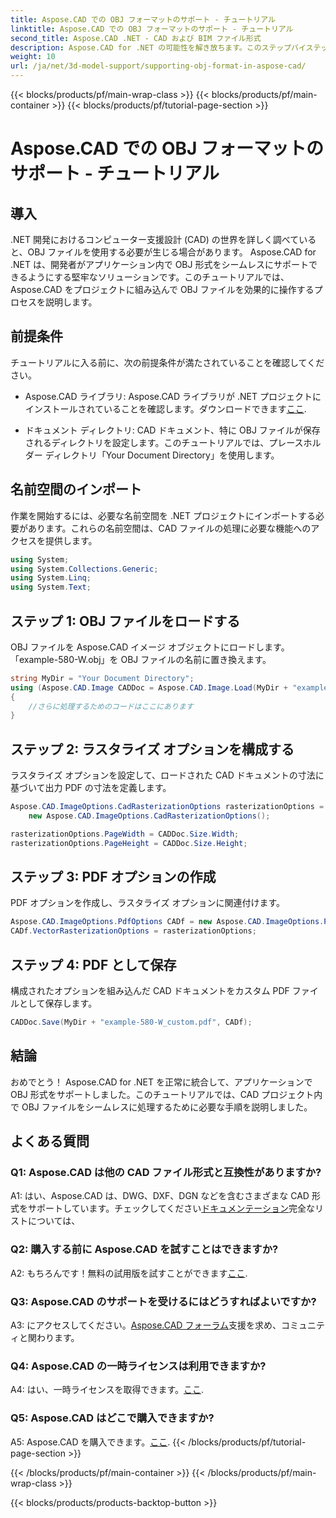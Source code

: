```yaml
---
title: Aspose.CAD での OBJ フォーマットのサポート - チュートリアル
linktitle: Aspose.CAD での OBJ フォーマットのサポート - チュートリアル
second_title: Aspose.CAD .NET - CAD および BIM ファイル形式
description: Aspose.CAD for .NET の可能性を解き放ちます。このステップバイステップのチュートリアルで、CAD アプリケーションで OBJ 形式をシームレスにサポートする方法を学びましょう。
weight: 10
url: /ja/net/3d-model-support/supporting-obj-format-in-aspose-cad/
---
```


{{< blocks/products/pf/main-wrap-class >}}
{{< blocks/products/pf/main-container >}}
{{< blocks/products/pf/tutorial-page-section >}}

# Aspose.CAD での OBJ フォーマットのサポート - チュートリアル

## 導入

.NET 開発におけるコンピューター支援設計 (CAD) の世界を詳しく調べていると、OBJ ファイルを使用する必要が生じる場合があります。 Aspose.CAD for .NET は、開発者がアプリケーション内で OBJ 形式をシームレスにサポートできるようにする堅牢なソリューションです。このチュートリアルでは、Aspose.CAD をプロジェクトに組み込んで OBJ ファイルを効果的に操作するプロセスを説明します。

## 前提条件

チュートリアルに入る前に、次の前提条件が満たされていることを確認してください。

-  Aspose.CAD ライブラリ: Aspose.CAD ライブラリが .NET プロジェクトにインストールされていることを確認します。ダウンロードできます[ここ](https://releases.aspose.com/cad/net/).

- ドキュメント ディレクトリ: CAD ドキュメント、特に OBJ ファイルが保存されるディレクトリを設定します。このチュートリアルでは、プレースホルダー ディレクトリ「Your Document Directory」を使用します。

## 名前空間のインポート

作業を開始するには、必要な名前空間を .NET プロジェクトにインポートする必要があります。これらの名前空間は、CAD ファイルの処理に必要な機能へのアクセスを提供します。

```csharp
using System;
using System.Collections.Generic;
using System.Linq;
using System.Text;
```


## ステップ 1: OBJ ファイルをロードする

OBJ ファイルを Aspose.CAD イメージ オブジェクトにロードします。 「example-580-W.obj」を OBJ ファイルの名前に置き換えます。

```csharp
string MyDir = "Your Document Directory";
using (Aspose.CAD.Image CADDoc = Aspose.CAD.Image.Load(MyDir + "example-580-W.obj"))
{
    //さらに処理するためのコードはここにあります
}
```

## ステップ 2: ラスタライズ オプションを構成する

ラスタライズ オプションを設定して、ロードされた CAD ドキュメントの寸法に基づいて出力 PDF の寸法を定義します。

```csharp
Aspose.CAD.ImageOptions.CadRasterizationOptions rasterizationOptions =
    new Aspose.CAD.ImageOptions.CadRasterizationOptions();

rasterizationOptions.PageWidth = CADDoc.Size.Width;
rasterizationOptions.PageHeight = CADDoc.Size.Height;
```

## ステップ 3: PDF オプションの作成

PDF オプションを作成し、ラスタライズ オプションに関連付けます。

```csharp
Aspose.CAD.ImageOptions.PdfOptions CADf = new Aspose.CAD.ImageOptions.PdfOptions();
CADf.VectorRasterizationOptions = rasterizationOptions;
```

## ステップ 4: PDF として保存

構成されたオプションを組み込んだ CAD ドキュメントをカスタム PDF ファイルとして保存します。

```csharp
CADDoc.Save(MyDir + "example-580-W_custom.pdf", CADf);
```

## 結論

おめでとう！ Aspose.CAD for .NET を正常に統合して、アプリケーションで OBJ 形式をサポートしました。このチュートリアルでは、CAD プロジェクト内で OBJ ファイルをシームレスに処理するために必要な手順を説明しました。

## よくある質問

### Q1: Aspose.CAD は他の CAD ファイル形式と互換性がありますか?

 A1: はい、Aspose.CAD は、DWG、DXF、DGN などを含むさまざまな CAD 形式をサポートしています。チェックしてください[ドキュメンテーション](https://reference.aspose.com/cad/net/)完全なリストについては、

### Q2: 購入する前に Aspose.CAD を試すことはできますか?

 A2: もちろんです！無料の試用版を試すことができます[ここ](https://releases.aspose.com/).

### Q3: Aspose.CAD のサポートを受けるにはどうすればよいですか?

 A3: にアクセスしてください。[Aspose.CAD フォーラム](https://forum.aspose.com/c/cad/19)支援を求め、コミュニティと関わります。

### Q4: Aspose.CAD の一時ライセンスは利用できますか?

 A4: はい、一時ライセンスを取得できます。[ここ](https://purchase.aspose.com/temporary-license/).

### Q5: Aspose.CAD はどこで購入できますか?

 A5: Aspose.CAD を購入できます。[ここ](https://purchase.aspose.com/buy).
{{< /blocks/products/pf/tutorial-page-section >}}

{{< /blocks/products/pf/main-container >}}
{{< /blocks/products/pf/main-wrap-class >}}

{{< blocks/products/products-backtop-button >}}
